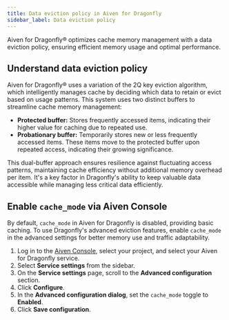 ```yaml
---
title: Data eviction policy in Aiven for Dragonfly
sidebar_label: Data eviction policy
---
```


Aiven for Dragonfly® optimizes cache memory management with a data eviction policy,
ensuring efficient memory usage and optimal performance.

## Understand data eviction policy

Aiven for Dragonfly® uses a variation of the 2Q key eviction algorithm, which
intelligently manages cache by deciding which data to retain or evict based on usage
patterns. This system uses two distinct buffers to streamline cache memory management:

- **Protected buffer:** Stores frequently accessed items, indicating their higher value
  for caching due to repeated use.
- **Probationary buffer:** Temporarily stores new or less frequently accessed items.
  These items move to the protected buffer upon repeated access, indicating their growing
  significance.

This dual-buffer approach ensures resilience against fluctuating access patterns,
maintaining cache efficiency without additional memory overhead per item.
It's a key factor in Dragonfly's ability to keep valuable data accessible while managing
less critical data efficiently.

## Enable `cache_mode` via Aiven Console

By default, `cache_mode` in Aiven for Dragonfly is disabled, providing basic caching.
To use Dragonfly's advanced eviction features, enable `cache_mode` in the
advanced settings for better memory use and traffic adaptability.

1. Log in to the [Aiven Console](https://console.aiven.io/), select your project, and
   select your Aiven for Dragonfly service.
1. Select **Service settings** from the sidebar.
1. On the **Service settings** page, scroll to the **Advanced configuration** section.
1. Click **Configure**.
1. In the **Advanced configuration dialog**, set the `cache_mode` toggle to **Enabled**.
1. Click **Save configuration**.
